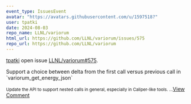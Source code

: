 ```yaml
---
event_type: IssuesEvent
avatar: "https://avatars.githubusercontent.com/u/1597518?"
user: tpatki
date: 2024-08-03
repo_name: LLNL/variorum
html_url: https://github.com/LLNL/variorum/issues/575
repo_url: https://github.com/LLNL/variorum
---
```


<a href='https://github.com/tpatki' target='_blank'>tpatki</a> open issue <a href='https://github.com/LLNL/variorum/issues/575' target='_blank'>LLNL/variorum#575</a>.

<p>Support a choice between delta from the first call versus previous call in `variorum_get_energy_json` </p><small>Update the API to support nested calls in general, especially in Caliper-like tools....</small><a href='https://github.com/LLNL/variorum/issues/575' target='_blank'>View Comment</a>